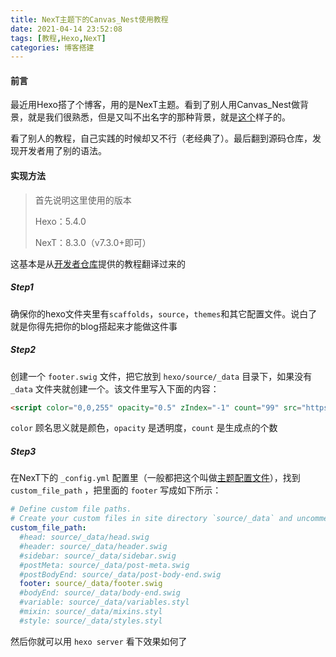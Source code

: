 ```yaml
---
title: NexT主题下的Canvas_Nest使用教程
date: 2021-04-14 23:52:08
tags: [教程,Hexo,NexT]
categories: 博客搭建
---
```

#### 前言

最近用Hexo搭了个博客，用的是NexT主题。看到了别人用Canvas_Nest做背景，就是我们很熟悉，但是又叫不出名字的那种背景，就是[这个](https://git.hust.cc/canvas-nest.js/)样子的。

看了别人的教程，自己实践的时候却又不行（老经典了）。最后翻到源码仓库，发现开发者用了别的语法。

#### 实现方法

> 首先说明这里使用的版本
>
> Hexo：5.4.0
>
> NexT：8.3.0（v7.3.0+即可）

这基本是从[开发者仓库](https://github.com/theme-next/theme-next-canvas-nest)提供的教程翻译过来的

##### Step1

确保你的hexo文件夹里有`scaffolds`，`source`，`themes`和其它配置文件。说白了就是你得先把你的blog搭起来才能做这件事

##### Step2

创建一个 `footer.swig` 文件，把它放到 `hexo/source/_data` 目录下，如果没有 `_data` 文件夹就创建一个。该文件里写入下面的内容：

```html
<script color="0,0,255" opacity="0.5" zIndex="-1" count="99" src="https://cdn.jsdelivr.net/npm/canvas-nest.js@1/dist/canvas-nest.js"></script>
```

`color` 顾名思义就是颜色，`opacity` 是透明度，`count` 是生成点的个数

##### Step3

在NexT下的 `_config.yml` 配置里（一般都把这个叫做<u>主题配置文件</u>），找到 `custom_file_path` ，把里面的 `footer` 写成如下所示：

```yaml
# Define custom file paths.
# Create your custom files in site directory `source/_data` and uncomment needed files below.
custom_file_path:
  #head: source/_data/head.swig
  #header: source/_data/header.swig
  #sidebar: source/_data/sidebar.swig
  #postMeta: source/_data/post-meta.swig
  #postBodyEnd: source/_data/post-body-end.swig
  footer: source/_data/footer.swig
  #bodyEnd: source/_data/body-end.swig
  #variable: source/_data/variables.styl
  #mixin: source/_data/mixins.styl
  #style: source/_data/styles.styl
```

然后你就可以用 `hexo server` 看下效果如何了

